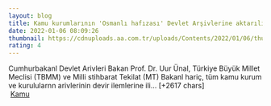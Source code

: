 ```yaml
--- 
layout: blog
title: Kamu kurumlarının 'Osmanlı hafızası' Devlet Arşivlerine aktarılıyor
date: 2022-01-06 08:09:26
thumbnail: https://cdnuploads.aa.com.tr/uploads/Contents/2022/01/06/thumbs_b_c_5e6f664e8f854e1e62ab6de75b121a96.jpg?v=111145
rating: 4
---
```

Cumhurbakanl Devlet Arivleri Bakan Prof. Dr. Uur Ünal, Türkiye Büyük Millet Meclisi (TBMM) ve Milli stihbarat Tekilat (MT) Bakanl hariç, tüm kamu kurum ve kurulularnn arivlerinin devir ilemlerine ili… [+2617 chars]</br>&nbsp;<a href="">Kamu</a>